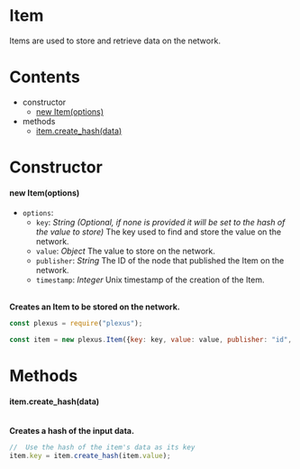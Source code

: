 # **Item**

Items are used to store and retrieve data on the network.

# **Contents**

* constructor
    * [new Item(options)](#new-itemoptions)
* methods
    * [item.create_hash(data)](#itemcreate_hashdata)

# **Constructor**

#### new Item(options)

* `options`:
    * `key`: _String_ _(Optional, if none is provided it will be set to the hash of the value to store)_ The key used to find and store the value on the network.
    * `value`: _Object_ The value to store on the network.
    * `publisher`: _String_ The ID of the node that published the Item on the network.
    * `timestamp`: _Integer_ Unix timestamp of the creation of the Item.

\
**Creates an Item to be stored on the network.**
```js
const plexus = require("plexus");

const item = new plexus.Item({key: key, value: value, publisher: "id", timestamp: 0});
```

# **Methods**

#### item.create_hash(data)

\
**Creates a hash of the input data.**
```js
//  Use the hash of the item's data as its key
item.key = item.create_hash(item.value);
```
